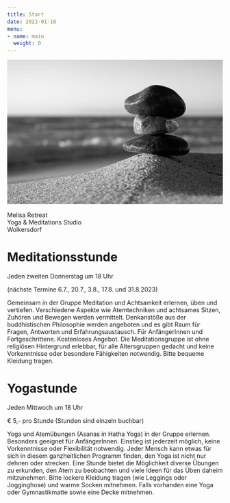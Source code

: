 ```yaml
---
title: Start
date: 2022-01-16
menu:
- name: main
  weight: 0
---
```


![Stack of rocks on a beach](../images/rocks.jpg)

Melisa Retreat  
Yoga & Meditations Studio  
Wolkersdorf

# Meditationsstunde

Jeden zweiten Donnerstag um 18 Uhr

(nächste Termine 6.7., 20.7., 3.8., 17.8. und 31.8.2023)

Gemeinsam in der Gruppe Meditation und Achtsamkeit erlernen, üben und vertiefen. Verschiedene Aspekte wie Atemtechniken und achtsames Sitzen, Zuhören und Bewegen werden vermittelt. Denkanstöße aus der buddhistischen Philosophie werden angeboten und es gibt Raum für Fragen, Antworten und Erfahrungsaustausch. Für AnfängerInnen und Fortgeschrittene. Kostenloses Angebot.
Die Meditationsgruppe ist ohne religiösen Hintergrund erlebbar, für alle Altersgruppen gedacht und keine Vorkenntnisse oder besondere Fähigkeiten notwendig.
Bitte bequeme Kleidung tragen.

# Yogastunde

Jeden Mittwoch um 18 Uhr

€ 5,-  pro Stunde (Stunden sind einzeln buchbar)

Yoga und Atemübungen (Asanas in Hatha Yoga) in der Gruppe erlernen. Besonders geeignet für AnfängerInnen. Einstieg ist jederzeit möglich, keine Vorkenntnisse oder Flexibilität notwendig. Jeder Mensch kann etwas für sich in diesem ganzheitlichen Programm finden, den Yoga ist nicht nur dehnen oder strecken. Eine Stunde bietet die Möglichkeit diverse Übungen zu erkunden, den Atem zu beobachten und viele Ideen für das Üben daheim mitzunehmen.
Bitte lockere Kleidung tragen (wie Leggings oder Jogginghose) und warme Socken mitnehmen. Falls
vorhanden eine Yoga oder Gymnastikmatte sowie eine Decke mitnehmen.

